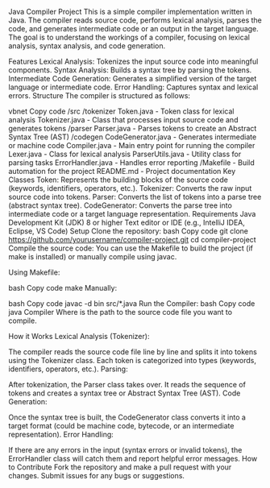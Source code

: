 Java Compiler Project
This is a simple compiler implementation written in Java. The compiler reads source code, performs lexical analysis, parses the code, and generates intermediate code or an output in the target language. The goal is to understand the workings of a compiler, focusing on lexical analysis, syntax analysis, and code generation.

Features
Lexical Analysis: Tokenizes the input source code into meaningful components.
Syntax Analysis: Builds a syntax tree by parsing the tokens.
Intermediate Code Generation: Generates a simplified version of the target language or intermediate code.
Error Handling: Captures syntax and lexical errors.
Structure
The compiler is structured as follows:

vbnet
Copy code
/src
  /tokenizer
    Token.java           - Token class for lexical analysis
    Tokenizer.java       - Class that processes input source code and generates tokens
  /parser
    Parser.java          - Parses tokens to create an Abstract Syntax Tree (AST)
  /codegen
    CodeGenerator.java   - Generates intermediate or machine code
  Compiler.java          - Main entry point for running the compiler
  Lexer.java             - Class for lexical analysis
  ParserUtils.java      - Utility class for parsing tasks
  ErrorHandler.java     - Handles error reporting
/Makefile                - Build automation for the project
README.md               - Project documentation
Key Classes
Token: Represents the building blocks of the source code (keywords, identifiers, operators, etc.).
Tokenizer: Converts the raw input source code into tokens.
Parser: Converts the list of tokens into a parse tree (abstract syntax tree).
CodeGenerator: Converts the parse tree into intermediate code or a target language representation.
Requirements
Java Development Kit (JDK) 8 or higher
Text editor or IDE (e.g., IntelliJ IDEA, Eclipse, VS Code)
Setup
Clone the repository:
bash
Copy code
git clone https://github.com/yourusername/compiler-project.git
cd compiler-project
Compile the source code:
You can use the Makefile to build the project (if make is installed) or manually compile using javac.

Using Makefile:

bash
Copy code
make
Manually:

bash
Copy code
javac -d bin src/*.java
Run the Compiler:
bash
Copy code
java Compiler <source-file>
Where <source-file> is the path to the source code file you want to compile.

How it Works
Lexical Analysis (Tokenizer):

The compiler reads the source code file line by line and splits it into tokens using the Tokenizer class.
Each token is categorized into types (keywords, identifiers, operators, etc.).
Parsing:

After tokenization, the Parser class takes over. It reads the sequence of tokens and creates a syntax tree or Abstract Syntax Tree (AST).
Code Generation:

Once the syntax tree is built, the CodeGenerator class converts it into a target format (could be machine code, bytecode, or an intermediate representation).
Error Handling:

If there are any errors in the input (syntax errors or invalid tokens), the ErrorHandler class will catch them and report helpful error messages.
How to Contribute
Fork the repository and make a pull request with your changes.
Submit issues for any bugs or suggestions.
